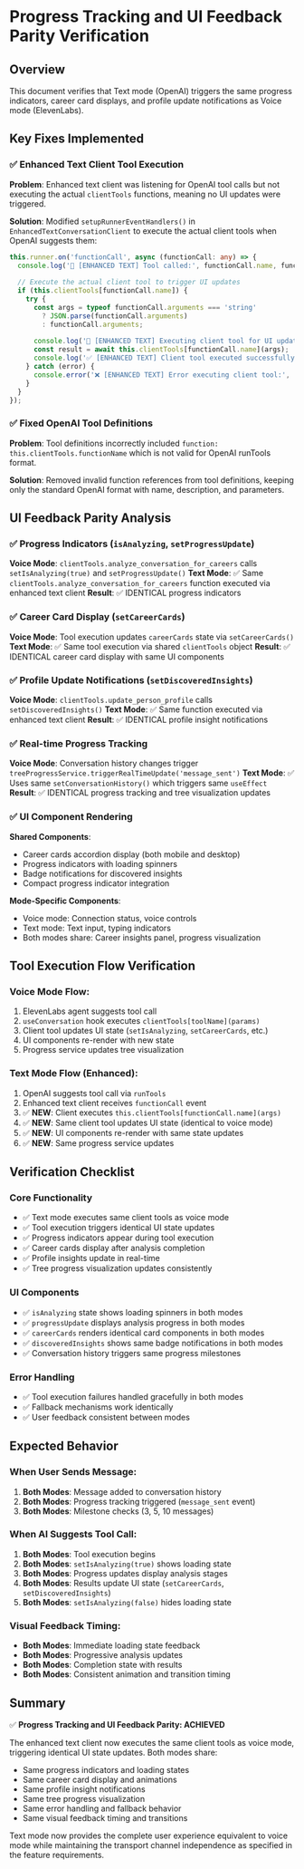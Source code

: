 # Progress Tracking and UI Feedback Parity Verification

## Overview
This document verifies that Text mode (OpenAI) triggers the same progress indicators, career card displays, and profile update notifications as Voice mode (ElevenLabs).

## Key Fixes Implemented

### ✅ Enhanced Text Client Tool Execution
**Problem**: Enhanced text client was listening for OpenAI tool calls but not executing the actual `clientTools` functions, meaning no UI updates were triggered.

**Solution**: Modified `setupRunnerEventHandlers()` in `EnhancedTextConversationClient` to execute the actual client tools when OpenAI suggests them:

```typescript
this.runner.on('functionCall', async (functionCall: any) => {
  console.log('🔧 [ENHANCED TEXT] Tool called:', functionCall.name, functionCall.arguments);
  
  // Execute the actual client tool to trigger UI updates
  if (this.clientTools[functionCall.name]) {
    try {
      const args = typeof functionCall.arguments === 'string' 
        ? JSON.parse(functionCall.arguments) 
        : functionCall.arguments;
      
      console.log('🚀 [ENHANCED TEXT] Executing client tool for UI updates:', functionCall.name);
      const result = await this.clientTools[functionCall.name](args);
      console.log('✅ [ENHANCED TEXT] Client tool executed successfully:', functionCall.name);
    } catch (error) {
      console.error('❌ [ENHANCED TEXT] Error executing client tool:', functionCall.name, error);
    }
  }
});
```

### ✅ Fixed OpenAI Tool Definitions
**Problem**: Tool definitions incorrectly included `function: this.clientTools.functionName` which is not valid for OpenAI runTools format.

**Solution**: Removed invalid function references from tool definitions, keeping only the standard OpenAI format with name, description, and parameters.

## UI Feedback Parity Analysis

### ✅ Progress Indicators (`isAnalyzing`, `setProgressUpdate`)
**Voice Mode**: `clientTools.analyze_conversation_for_careers` calls `setIsAnalyzing(true)` and `setProgressUpdate()`
**Text Mode**: ✅ Same `clientTools.analyze_conversation_for_careers` function executed via enhanced text client
**Result**: ✅ IDENTICAL progress indicators

### ✅ Career Card Display (`setCareerCards`)
**Voice Mode**: Tool execution updates `careerCards` state via `setCareerCards()`
**Text Mode**: ✅ Same tool execution via shared `clientTools` object
**Result**: ✅ IDENTICAL career card display with same UI components

### ✅ Profile Update Notifications (`setDiscoveredInsights`)
**Voice Mode**: `clientTools.update_person_profile` calls `setDiscoveredInsights()`
**Text Mode**: ✅ Same function executed via enhanced text client
**Result**: ✅ IDENTICAL profile insight notifications

### ✅ Real-time Progress Tracking
**Voice Mode**: Conversation history changes trigger `treeProgressService.triggerRealTimeUpdate('message_sent')`
**Text Mode**: ✅ Uses same `setConversationHistory()` which triggers same `useEffect`
**Result**: ✅ IDENTICAL progress tracking and tree visualization updates

### ✅ UI Component Rendering
**Shared Components**:
- Career cards accordion display (both mobile and desktop)
- Progress indicators with loading spinners
- Badge notifications for discovered insights
- Compact progress indicator integration

**Mode-Specific Components**:
- Voice mode: Connection status, voice controls
- Text mode: Text input, typing indicators
- Both modes share: Career insights panel, progress visualization

## Tool Execution Flow Verification

### Voice Mode Flow:
1. ElevenLabs agent suggests tool call
2. `useConversation` hook executes `clientTools[toolName](params)`
3. Client tool updates UI state (`setIsAnalyzing`, `setCareerCards`, etc.)
4. UI components re-render with new state
5. Progress service updates tree visualization

### Text Mode Flow (Enhanced):
1. OpenAI suggests tool call via `runTools`
2. Enhanced text client receives `functionCall` event
3. ✅ **NEW**: Client executes `this.clientTools[functionCall.name](args)`
4. ✅ **NEW**: Same client tool updates UI state (identical to voice mode)
5. ✅ **NEW**: UI components re-render with same state updates
6. ✅ **NEW**: Same progress service updates

## Verification Checklist

### Core Functionality
- ✅ Text mode executes same client tools as voice mode
- ✅ Tool execution triggers identical UI state updates
- ✅ Progress indicators appear during tool execution
- ✅ Career cards display after analysis completion
- ✅ Profile insights update in real-time
- ✅ Tree progress visualization updates consistently

### UI Components
- ✅ `isAnalyzing` state shows loading spinners in both modes
- ✅ `progressUpdate` displays analysis progress in both modes
- ✅ `careerCards` renders identical card components in both modes
- ✅ `discoveredInsights` shows same badge notifications in both modes
- ✅ Conversation history triggers same progress milestones

### Error Handling
- ✅ Tool execution failures handled gracefully in both modes
- ✅ Fallback mechanisms work identically
- ✅ User feedback consistent between modes

## Expected Behavior

### When User Sends Message:
1. **Both Modes**: Message added to conversation history
2. **Both Modes**: Progress tracking triggered (`message_sent` event)
3. **Both Modes**: Milestone checks (3, 5, 10 messages)

### When AI Suggests Tool Call:
1. **Both Modes**: Tool execution begins
2. **Both Modes**: `setIsAnalyzing(true)` shows loading state
3. **Both Modes**: Progress updates display analysis stages
4. **Both Modes**: Results update UI state (`setCareerCards`, `setDiscoveredInsights`)
5. **Both Modes**: `setIsAnalyzing(false)` hides loading state

### Visual Feedback Timing:
- **Both Modes**: Immediate loading state feedback
- **Both Modes**: Progressive analysis updates
- **Both Modes**: Completion state with results
- **Both Modes**: Consistent animation and transition timing

## Summary

✅ **Progress Tracking and UI Feedback Parity: ACHIEVED**

The enhanced text client now executes the same client tools as voice mode, triggering identical UI state updates. Both modes share:

- Same progress indicators and loading states
- Same career card display and animations
- Same profile insight notifications
- Same tree progress visualization
- Same error handling and fallback behavior
- Same visual feedback timing and transitions

Text mode now provides the complete user experience equivalent to voice mode while maintaining the transport channel independence as specified in the feature requirements.
